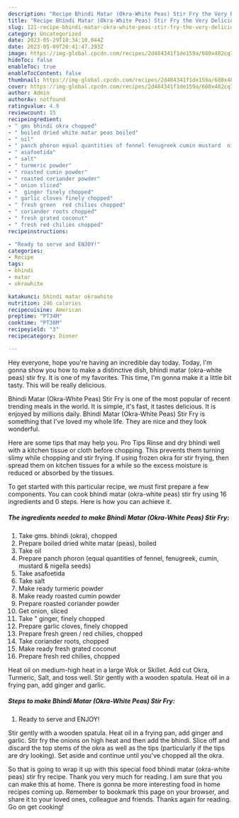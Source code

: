 ```yaml
---
description: "Recipe Bhindi Matar (Okra-White Peas) Stir Fry the Very Delicious}"
title: "Recipe Bhindi Matar (Okra-White Peas) Stir Fry the Very Delicious}"
slug: 121-recipe-bhindi-matar-okra-white-peas-stir-fry-the-very-delicious
category: Uncategorized
date: 2023-05-29T10:34:10.044Z
date: 2023-05-09T20:41:47.293Z
image: https://img-global.cpcdn.com/recipes/2d484341f1de159a/680x482cq70/bhindi-matar-okra-white-peas-stir-fry-recipe-main-photo.jpg
hideToc: false
enableToc: true
enableTocContent: false
thumbnail: https://img-global.cpcdn.com/recipes/2d484341f1de159a/680x482cq70/bhindi-matar-okra-white-peas-stir-fry-recipe-main-photo.jpg
cover: https://img-global.cpcdn.com/recipes/2d484341f1de159a/680x482cq70/bhindi-matar-okra-white-peas-stir-fry-recipe-main-photo.jpg
author: Admin
authorAv: notfound
ratingvalue: 4.9
reviewcount: 15
recipeingredient:
- " gms bhindi okra chopped"
- " boiled dried white matar peas boiled"
- " oil"
- " panch phoron equal quantities of fennel fenugreek cumin mustard  nigella seeds"
- " asafoetida"
- " salt"
- " turmeric powder"
- " roasted cumin powder"
- " roasted coriander powder"
- " onion sliced"
- "  ginger finely chopped"
- " garlic cloves finely chopped"
- " fresh green  red chilies chopped"
- " coriander roots chopped"
- " fresh grated coconut"
- " fresh red chilies chopped"
recipeinstructions:

- "Ready to serve and ENJOY!"
categories:
- Recipe
tags:
- bhindi
- matar
- okrawhite

katakunci: bhindi matar okrawhite 
nutrition: 246 calories
recipecuisine: American
preptime: "PT34M"
cooktime: "PT30M"
recipeyield: "3"
recipecategory: Dinner

---
```



Hey everyone, hope you're having an incredible day today. Today, I'm gonna show you how to make a distinctive dish, bhindi matar (okra-white peas) stir fry. It is one of my favorites. This time, I'm gonna make it a little bit tasty. This will be really delicious.

Bhindi Matar (Okra-White Peas) Stir Fry is one of the most popular of recent trending meals in the world. It is simple, it's fast, it tastes delicious. It is enjoyed by millions daily. Bhindi Matar (Okra-White Peas) Stir Fry is something that I've loved my whole life. They are nice and they look wonderful.

Here are some tips that may help you. Pro Tips Rinse and dry bhindi well with a kitchen tissue or cloth before chopping. This prevents them turning slimy while chopping and stir frying. If using frozen okra for stir frying, then spread them on kitchen tissues for a while so the excess moisture is reduced or absorbed by the tissues.


To get started with this particular recipe, we must first prepare a few components. You can cook bhindi matar (okra-white peas) stir fry using 16 ingredients and 0 steps. Here is how you can achieve it.

<!--inarticleads1-->

##### The ingredients needed to make Bhindi Matar (Okra-White Peas) Stir Fry:

1. Take  gms. bhindi (okra), chopped
1. Prepare  boiled dried white matar (peas), boiled
1. Take  oil
1. Prepare  panch phoron (equal quantities of fennel, fenugreek, cumin, mustard &amp; nigella seeds)
1. Take  asafoetida
1. Take  salt
1. Make ready  turmeric powder
1. Make ready  roasted cumin powder
1. Prepare  roasted coriander powder
1. Get  onion, sliced
1. Take  &#34; ginger, finely chopped
1. Prepare  garlic cloves, finely chopped
1. Prepare  fresh green / red chilies, chopped
1. Take  coriander roots, chopped
1. Make ready  fresh grated coconut
1. Prepare  fresh red chilies, chopped


Heat oil on medium-high heat in a large Wok or Skillet. Add cut Okra, Turmeric, Salt, and toss well. Stir gently with a wooden spatula. Heat oil in a frying pan, add ginger and garlic. 

<!--inarticleads2-->

##### Steps to make Bhindi Matar (Okra-White Peas) Stir Fry:


1. Ready to serve and ENJOY!

Stir gently with a wooden spatula. Heat oil in a frying pan, add ginger and garlic. Stir fry the onions on high heat and then add the bhindi. Slice off and discard the top stems of the okra as well as the tips (particularly if the tips are dry looking). Set aside and continue until you&#39;ve chopped all the okra. 

So that is going to wrap it up with this special food bhindi matar (okra-white peas) stir fry recipe. Thank you very much for reading. I am sure that you can make this at home. There is gonna be more interesting food in home recipes coming up. Remember to bookmark this page on your browser, and share it to your loved ones, colleague and friends. Thanks again for reading. Go on get cooking!
